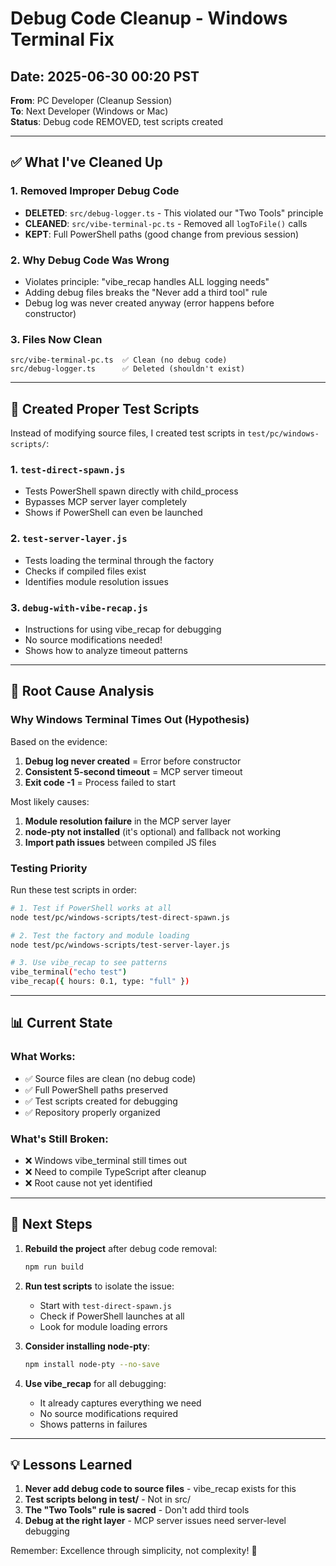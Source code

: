# Debug Code Cleanup - Windows Terminal Fix

## Date: 2025-06-30 00:20 PST
**From**: PC Developer (Cleanup Session)  
**To**: Next Developer (Windows or Mac)  
**Status**: Debug code REMOVED, test scripts created

---

## ✅ What I've Cleaned Up

### 1. Removed Improper Debug Code
- **DELETED**: `src/debug-logger.ts` - This violated our "Two Tools" principle
- **CLEANED**: `src/vibe-terminal-pc.ts` - Removed all `logToFile()` calls
- **KEPT**: Full PowerShell paths (good change from previous session)

### 2. Why Debug Code Was Wrong
- Violates principle: "vibe_recap handles ALL logging needs"
- Adding debug files breaks the "Never add a third tool" rule
- Debug log was never created anyway (error happens before constructor)

### 3. Files Now Clean
```
src/vibe-terminal-pc.ts  ✅ Clean (no debug code)
src/debug-logger.ts      ✅ Deleted (shouldn't exist)
```

---

## 🧪 Created Proper Test Scripts

Instead of modifying source files, I created test scripts in `test/pc/windows-scripts/`:

### 1. `test-direct-spawn.js`
- Tests PowerShell spawn directly with child_process
- Bypasses MCP server layer completely
- Shows if PowerShell can even be launched

### 2. `test-server-layer.js`
- Tests loading the terminal through the factory
- Checks if compiled files exist
- Identifies module resolution issues

### 3. `debug-with-vibe-recap.js`
- Instructions for using vibe_recap for debugging
- No source modifications needed!
- Shows how to analyze timeout patterns

---

## 🎯 Root Cause Analysis

### Why Windows Terminal Times Out (Hypothesis)

Based on the evidence:
1. **Debug log never created** = Error before constructor
2. **Consistent 5-second timeout** = MCP server timeout
3. **Exit code -1** = Process failed to start

Most likely causes:
1. **Module resolution failure** in the MCP server layer
2. **node-pty not installed** (it's optional) and fallback not working
3. **Import path issues** between compiled JS files

### Testing Priority
Run these test scripts in order:
```bash
# 1. Test if PowerShell works at all
node test/pc/windows-scripts/test-direct-spawn.js

# 2. Test the factory and module loading
node test/pc/windows-scripts/test-server-layer.js

# 3. Use vibe_recap to see patterns
vibe_terminal("echo test")
vibe_recap({ hours: 0.1, type: "full" })
```

---

## 📊 Current State

### What Works:
- ✅ Source files are clean (no debug code)
- ✅ Full PowerShell paths preserved
- ✅ Test scripts created for debugging
- ✅ Repository properly organized

### What's Still Broken:
- ❌ Windows vibe_terminal still times out
- ❌ Need to compile TypeScript after cleanup
- ❌ Root cause not yet identified

---

## 🚀 Next Steps

1. **Rebuild the project** after debug code removal:
   ```bash
   npm run build
   ```

2. **Run test scripts** to isolate the issue:
   - Start with `test-direct-spawn.js`
   - Check if PowerShell launches at all
   - Look for module loading errors

3. **Consider installing node-pty**:
   ```bash
   npm install node-pty --no-save
   ```

4. **Use vibe_recap** for all debugging:
   - It already captures everything we need
   - No source modifications required
   - Shows patterns in failures

---

## 💡 Lessons Learned

1. **Never add debug code to source files** - vibe_recap exists for this
2. **Test scripts belong in test/** - Not in src/
3. **The "Two Tools" rule is sacred** - Don't add third tools
4. **Debug at the right layer** - MCP server issues need server-level debugging

Remember: Excellence through simplicity, not complexity! 🎯
